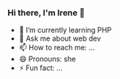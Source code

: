 ### Hi there, I'm Irene 👋

- 🌱 I’m currently learning PHP
- 💬 Ask me about web dev
- 📫 How to reach me: ...
- 😄 Pronouns: she
- ⚡ Fun fact: ...




<!--
**diazblanco/diazblanco** is a ✨ _special_ ✨ repository because its `README.md` (this file) appears on your GitHub profile.

Here are some ideas to get you started:

- 🔭 I’m currently working on ...
- 👯 I’m looking to collaborate on ...
- 🤔 I’m looking for help with ...
-->
